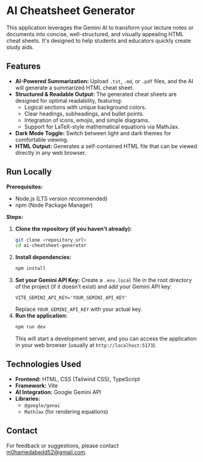 # AI Cheatsheet Generator

This application leverages the Gemini AI to transform your lecture notes or documents into concise, well-structured, and visually appealing HTML cheat sheets. It's designed to help students and educators quickly create study aids.

## Features

*   **AI-Powered Summarization:** Upload `.txt`, `.md`, or `.pdf` files, and the AI will generate a summarized HTML cheat sheet.
*   **Structured & Readable Output:** The generated cheat sheets are designed for optimal readability, featuring:
    *   Logical sections with unique background colors.
    *   Clear headings, subheadings, and bullet points.
    *   Integration of icons, emojis, and simple diagrams.
    *   Support for LaTeX-style mathematical equations via MathJax.
*   **Dark Mode Toggle:** Switch between light and dark themes for comfortable viewing.
*   **HTML Output:** Generates a self-contained HTML file that can be viewed directly in any web browser.

## Run Locally

**Prerequisites:**
*   Node.js (LTS version recommended)
*   npm (Node Package Manager)

**Steps:**

1.  **Clone the repository (if you haven't already):**
    ```bash
    git clone <repository_url>
    cd ai-cheatsheet-generator
    ```
2.  **Install dependencies:**
    ```bash
    npm install
    ```
3.  **Set your Gemini API Key:**
    Create a `.env.local` file in the root directory of the project (if it doesn't exist) and add your Gemini API key:
    ```
    VITE_GEMINI_API_KEY='YOUR_GEMINI_API_KEY'
    ```
    Replace `YOUR_GEMINI_API_KEY` with your actual key.
4.  **Run the application:**
    ```bash
    npm run dev
    ```
    This will start a development server, and you can access the application in your web browser (usually at `http://localhost:5173`).

## Technologies Used

*   **Frontend:** HTML, CSS (Tailwind CSS), TypeScript
*   **Framework:** Vite
*   **AI Integration:** Google Gemini API
*   **Libraries:**
    *   `@google/genai`
    *   `MathJax` (for rendering equations)

## Contact

For feedback or suggestions, please contact m0hamedabedd52@gmail.com.